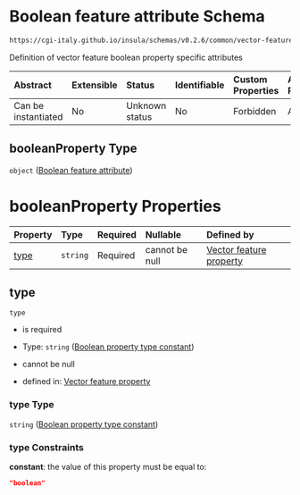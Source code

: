 # Boolean feature attribute Schema

```txt
https://cgi-italy.github.io/insula/schemas/v0.2.6/common/vector-feature-property.schema.json#/$defs/booleanProperty
```

Definition of vector feature boolean property specific attributes

| Abstract            | Extensible | Status         | Identifiable | Custom Properties | Additional Properties | Access Restrictions | Defined In                                                                                                         |
| :------------------ | :--------- | :------------- | :----------- | :---------------- | :-------------------- | :------------------ | :----------------------------------------------------------------------------------------------------------------- |
| Can be instantiated | No         | Unknown status | No           | Forbidden         | Allowed               | none                | [vector-feature-property.schema.json\*](schemas/common/vector-feature-property.schema.json) |

## booleanProperty Type

`object` ([Boolean feature attribute](vector-feature-property-defs-boolean-feature-attribute.md))

# booleanProperty Properties

| Property      | Type     | Required | Nullable       | Defined by                                                                                                                                                                                                                                                           |
| :------------ | :------- | :------- | :------------- | :------------------------------------------------------------------------------------------------------------------------------------------------------------------------------------------------------------------------------------------------------------------- |
| [type](#type) | `string` | Required | cannot be null | [Vector feature property](vector-feature-property-defs-boolean-feature-attribute-properties-boolean-property-type-constant.md) |

## type



`type`

* is required

* Type: `string` ([Boolean property type constant](vector-feature-property-defs-boolean-feature-attribute-properties-boolean-property-type-constant.md))

* cannot be null

* defined in: [Vector feature property](vector-feature-property-defs-boolean-feature-attribute-properties-boolean-property-type-constant.md)

### type Type

`string` ([Boolean property type constant](vector-feature-property-defs-boolean-feature-attribute-properties-boolean-property-type-constant.md))

### type Constraints

**constant**: the value of this property must be equal to:

```json
"boolean"
```
